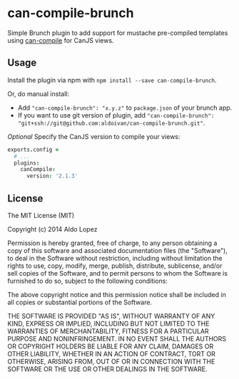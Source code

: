 can-compile-brunch
==================

Simple Brunch plugin to add support for mustache pre-compiled templates using [can-compile](https://github.com/daffl/can-compile) for CanJS views.

## Usage

Install the plugin via npm with `npm install --save can-compile-brunch`.

Or, do manual install:

* Add `"can-compile-brunch": "x.y.z"` to `package.json` of your brunch app.
* If you want to use git version of plugin, add
`"can-compile-brunch": "git+ssh://git@github.com:aldoivan/can-compile-brunch.git"`.

_Optional_ Specify the CanJS version to compile your views:

```coffeescript
exports.config =
  # ...
  plugins:
    canCompile:
      version: '2.1.3'
```

## License

The MIT License (MIT)

Copyright (c) 2014 Aldo Lopez

Permission is hereby granted, free of charge, to any person obtaining a copy
of this software and associated documentation files (the "Software"), to deal
in the Software without restriction, including without limitation the rights
to use, copy, modify, merge, publish, distribute, sublicense, and/or sell
copies of the Software, and to permit persons to whom the Software is
furnished to do so, subject to the following conditions:

The above copyright notice and this permission notice shall be included in all
copies or substantial portions of the Software.

THE SOFTWARE IS PROVIDED "AS IS", WITHOUT WARRANTY OF ANY KIND, EXPRESS OR
IMPLIED, INCLUDING BUT NOT LIMITED TO THE WARRANTIES OF MERCHANTABILITY,
FITNESS FOR A PARTICULAR PURPOSE AND NONINFRINGEMENT. IN NO EVENT SHALL THE
AUTHORS OR COPYRIGHT HOLDERS BE LIABLE FOR ANY CLAIM, DAMAGES OR OTHER
LIABILITY, WHETHER IN AN ACTION OF CONTRACT, TORT OR OTHERWISE, ARISING FROM,
OUT OF OR IN CONNECTION WITH THE SOFTWARE OR THE USE OR OTHER DEALINGS IN THE
SOFTWARE.
